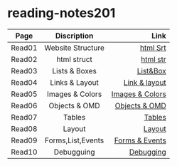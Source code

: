# reading-notes201


|Page     |Discription       |Link                                                                         | 
|---------|:-------------:   |------:                                                                      |
| Read01  | Website Structure| [html Srt](https://tamim86.github.io/reading-notes201/read01)               |
| Read02  | html struct      | [html str](https://tamim86.github.io/reading-notes201/read02)               |
| Read03  | Lists & Boxes    | [List&Box](https://tamim86.github.io/reading-notes201/read03)               |
| Read04  | Links & Layout   | [Link & layout](https://tamim86.github.io/reading-notes201/ead04)           |
| Read05  | Images & Colors  | [Images & Colors](https://tamim86.github.io/reading-notes201/read05)        |
| Read06  | Objects & OMD    | [Objects & OMD](https://tamim86.github.io/reading-notes201/read06)          |
| Read07  | Tables           | [Tables](https://tamim86.github.io/reading-notes201/read07)                 |
| Read08  | Layout           | [Layout](https://tamim86.github.io/reading-notes201/read08)                 |
| Read09  | Forms,List,Events| [Forms & Events](https://tamim86.github.io/reading-notes201/read09)         |
| Read10  | Debugguing       | [Debugging](https://tamim86.github.io/reading-notes201/read09)              |